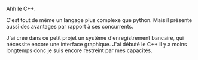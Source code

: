Ahh le C++.

C'est tout de même un langage plus complexe que python.
Mais il présente aussi des avantages par rapport à ses concurrents. 

J'ai créé dans ce petit projet un système d'enregistrement bancaire, qui nécessite encore une interface graphique.
J'ai débuté le C++ il y a moins longtemps donc je suis encore restreint par mes capacités.
